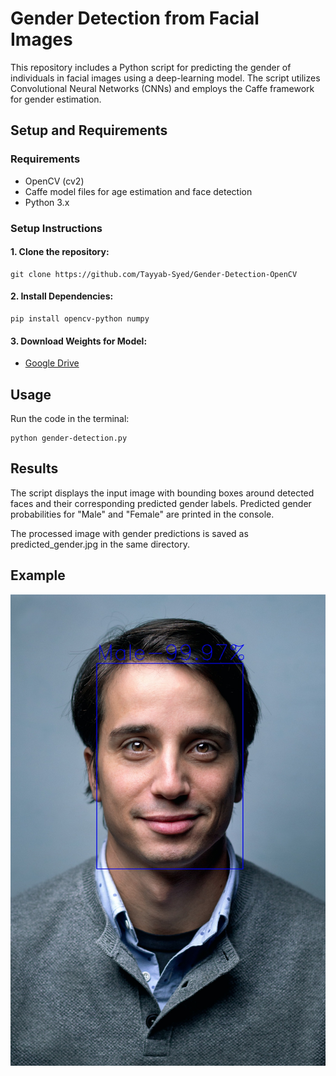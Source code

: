 # Gender Detection from Facial Images

This repository includes a Python script for predicting the gender of individuals in facial images using a deep-learning model. The script utilizes Convolutional Neural Networks (CNNs) and employs the Caffe framework for gender estimation.

## Setup and Requirements
### Requirements
- OpenCV (cv2)
- Caffe model files for age estimation and face detection
- Python 3.x

### Setup Instructions
#### 1. Clone the repository:
```
git clone https://github.com/Tayyab-Syed/Gender-Detection-OpenCV
```

#### 2. Install Dependencies:
```
pip install opencv-python numpy
```
#### 3. Download Weights for Model:
- [Google Drive](https://drive.google.com/drive/folders/1p2GOMGMj1kjU7SxkNYWWxtAWyNSkpmdW?usp=sharing)

## Usage
Run the code in the terminal:
```
python gender-detection.py
```
## Results
The script displays the input image with bounding boxes around detected faces and their corresponding predicted gender labels. Predicted gender probabilities for "Male" and "Female" are printed in the console.

The processed image with gender predictions is saved as predicted_gender.jpg in the same directory.

## Example

![Output](https://github.com/Tayyab-Syed/Gender-Detection-OpenCV/blob/main/Gender-Detection/predicted_gender.jpg)
